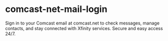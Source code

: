 # comcast-net-mail-login
Sign in to your Comcast email at comcast.net to check messages, manage contacts, and stay connected with Xfinity services. Secure and easy access 24/7.

